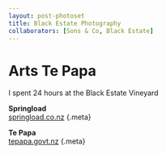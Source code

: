 ```yaml
---
layout: post-photoset
title: Black Estate Photography
collaborators: [Sons & Co, Black Estate]
---
```


# Arts Te Papa

I spent 24 hours at the Black Estate Vineyard

__Springload__  
[springload.co.nz](http://www.springload.co.nz)
{.meta}

__Te Papa__  
[tepapa.govt.nz](http://www.tepapa.govt.nz)
{.meta}